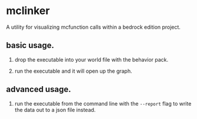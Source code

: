 # mclinker

A utility for visualizing mcfunction calls within a bedrock edition project.

## basic usage.

1. drop the executable into your world file with the behavior pack.

2. run the executable and it will open up the graph.

## advanced usage.

1. run the executable from the command line with the `--report` flag to write the data out to a json file instead.

